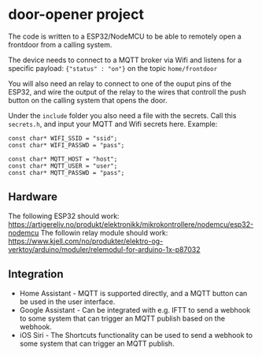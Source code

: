 # door-opener project
The code is written to a ESP32/NodeMCU to be able to remotely open a frontdoor from
a calling system. 

The device needs to connect to a MQTT broker via Wifi and listens for a specific payload:
```{"status" : "on"}``` on the topic ```home/frontdoor```

You will also need an relay to connect to one of the ouput pins of the ESP32, and wire the output of
the relay to the wires that controll the push button on the calling system that opens the door.

Under the ```include``` folder you also need a file with the secrets. Call this ```secrets.h```, and input your
MQTT and Wifi secrets here. Example:
```
const char* WIFI_SSID = "ssid";
const char* WIFI_PASSWD = "pass";

const char* MQTT_HOST = "host";
const char* MQTT_USER = "user";
const char* MQTT_PASSWD = "pass";
```

## Hardware
The following ESP32 should work:
https://artigereliv.no/produkt/elektronikk/mikrokontrollere/nodemcu/esp32-nodemcu
The followin relay module should work:
https://www.kjell.com/no/produkter/elektro-og-verktoy/arduino/moduler/relemodul-for-arduino-1x-p87032

## Integration
* Home Assistant - MQTT is supported directly, and a MQTT button can be used in the user interface. 
* Google Assistant - Can be integrated with e.g. IFTT to send a webhook to some system that can trigger an MQTT publish based on the webhook.
* iOS Siri - The Shortcuts functionality can be used to send a webhook to some system that can trigger an MQTT publish.
